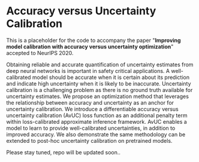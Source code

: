 # Accuracy versus Uncertainty Calibration 

This is a placeholder for the code to accompany the paper "**Improving model calibration with accuracy versus uncertainty optimization**" accepted to NeurIPS 2020.

Obtaining reliable and accurate quantification of uncertainty estimates from deep neural networks is important in safety critical applications. A well-calibrated model should be accurate when it is certain about its prediction and indicate high uncertainty when it is likely to be inaccurate. Uncertainty calibration is a challenging problem as there is no ground truth available for uncertainty estimates. We propose an optimization method that leverages the relationship between accuracy and uncertainty as an anchor for uncertainty calibration. We introduce a differentiable accuracy versus uncertainty calibration (AvUC) loss function as an additional penalty term within loss-calibrated approximate inference framework. AvUC enables a model to learn to provide well-calibrated uncertainties, in addition to improved accuracy. We also demonstrate the same methodology can be extended to post-hoc uncertainty calibration on pretrained models.


Please stay tuned, repo will be updated soon..
